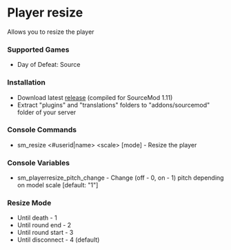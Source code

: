 # Player resize

Allows you to resize the player

### Supported Games

* Day of Defeat: Source

### Installation

* Download latest [release](https://github.com/dronelektron/player-resize/releases) (compiled for SourceMod 1.11)
* Extract "plugins" and "translations" folders to "addons/sourcemod" folder of your server

### Console Commands

* sm_resize \<#userid|name\> \<scale\> \[mode\] - Resize the player

### Console Variables

* sm_playerresize_pitch_change - Change (off - 0, on - 1) pitch depending on model scale [default: "1"]

### Resize Mode

* Until death - 1
* Until round end - 2
* Until round start - 3
* Until disconnect - 4 (default)
